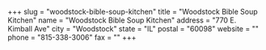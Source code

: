 +++
slug = "woodstock-bible-soup-kitchen"
title = "Woodstock Bible Soup Kitchen"
name = "Woodstock Bible Soup Kitchen"
address = "770 E. Kimball Ave"
city = "Woodstock"
state = "IL"
postal = "60098"
website = ""
phone = "815-338-3006"
fax = ""
+++
